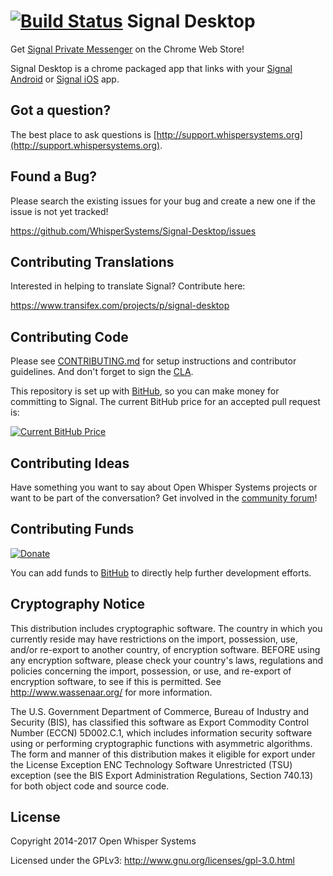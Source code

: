 [![Build Status](https://travis-ci.org/WhisperSystems/Signal-Desktop.svg?branch=master)](https://travis-ci.org/WhisperSystems/Signal-Desktop)
Signal Desktop
==========================
Get [Signal Private Messenger](https://chrome.google.com/webstore/detail/signal-private-messenger/bikioccmkafdpakkkcpdbppfkghcmihk) on the Chrome Web Store!

Signal Desktop is a chrome packaged app that links with your
[Signal Android](https://github.com/WhisperSystems/Signal-Android)
 or [Signal iOS](https://github.com/WhisperSystems/Signal-iOS) app.

## Got a question?
The best place to ask questions is [http://support.whispersystems.org](http://support.whispersystems.org).

## Found a Bug?
Please search the existing issues for your bug and create a new one if the issue is not yet tracked!

https://github.com/WhisperSystems/Signal-Desktop/issues

## Contributing Translations
Interested in helping to translate Signal? Contribute here:

https://www.transifex.com/projects/p/signal-desktop


## Contributing Code
Please see
[CONTRIBUTING.md](https://github.com/WhisperSystems/Signal-Desktop/blob/master/CONTRIBUTING.md)
for setup instructions and contributor guidelines. And don't forget to sign the
[CLA](https://whispersystems.org/cla/).

This repository is set up with [BitHub](https://whispersystems.org/blog/bithub/), so you can make money for committing to Signal. The current BitHub price for an accepted pull request is:

[![Current BitHub Price](https://bithub.herokuapp.com/v1/status/payment/commit/)](https://whispersystems.org/blog/bithub/)


## Contributing Ideas
Have something you want to say about Open Whisper Systems projects or want to be part of the conversation? Get involved in the [community forum](https://whispersystems.discoursehosting.net)!

## Contributing Funds
[![Donate](https://cloud.githubusercontent.com/assets/3121306/11278543/d46e03d0-8eeb-11e5-9691-0da1bf643192.png)](https://www.coinbase.com/checkouts/51dac699e660a4d773216b5ad94d6a0b)

You can add funds to [BitHub](https://whispersystems.org/blog/bithub/) to directly help further development efforts.

## Cryptography Notice

This distribution includes cryptographic software. The country in which you currently reside may have restrictions on the import, possession, use, and/or re-export to another country, of encryption software.
BEFORE using any encryption software, please check your country's laws, regulations and policies concerning the import, possession, or use, and re-export of encryption software, to see if this is permitted.
See <http://www.wassenaar.org/> for more information.

The U.S. Government Department of Commerce, Bureau of Industry and Security (BIS), has classified this software as Export Commodity Control Number (ECCN) 5D002.C.1, which includes information security software using or performing cryptographic functions with asymmetric algorithms.
The form and manner of this distribution makes it eligible for export under the License Exception ENC Technology Software Unrestricted (TSU) exception (see the BIS Export Administration Regulations, Section 740.13) for both object code and source code.

## License

Copyright 2014-2017 Open Whisper Systems

Licensed under the GPLv3: http://www.gnu.org/licenses/gpl-3.0.html
